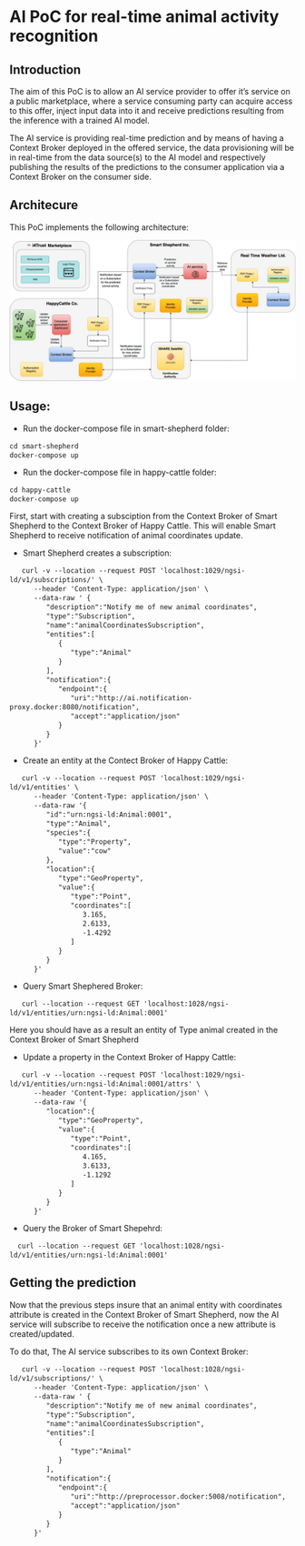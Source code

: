 # AI PoC for real-time animal activity recognition

## Introduction
The aim of this PoC is to allow an AI service provider to offer it’s service on a public marketplace, where a service consuming party can acquire access to this offer, inject input data into it and receive predictions resulting from the inference with a trained AI model.

The AI service is providing real-time prediction and by means of having a Context Broker deployed in the offered service, the data provisioning will be in real-time from the data source(s) to the AI model and respectively publishing the results of the predictions to the consumer application via a Context Broker on the consumer side. 

## Architecure
This PoC implements the following architecture: 

![architecture](https://github.com/RihabFekii/ai-poc/blob/dev/doc/Architecture%20diagrams-Usage%20of%20AI%20service.jpg)

## Usage:

* Run the docker-compose file in smart-shepherd folder: 
```shell 
cd smart-shepherd
docker-compose up
 ```

* Run the docker-compose file in happy-cattle folder: 
```shell 
cd happy-cattle
docker-compose up
 ```

First, start with creating a subsciption from the Context Broker of Smart Shepherd to the Context Broker of Happy Cattle. This will enable Smart Shepherd to receive notification of animal coordinates update. 

* Smart Shepherd creates a subscription:
```shell
   curl -v --location --request POST 'localhost:1029/ngsi-ld/v1/subscriptions/' \
      --header 'Content-Type: application/json' \
      --data-raw ' {
         "description":"Notify me of new animal coordinates",
         "type":"Subscription",
         "name":"animalCoordinatesSubscription",
         "entities":[
            {
               "type":"Animal"
            }
         ],
         "notification":{
            "endpoint":{
               "uri":"http://ai.notification-proxy.docker:8080/notification",
               "accept":"application/json"
            }
         }
      }'
  ```
* Create an entity at the Contect Broker of Happy Cattle:
```shell
   curl -v --location --request POST 'localhost:1029/ngsi-ld/v1/entities' \
      --header 'Content-Type: application/json' \
      --data-raw '{
         "id":"urn:ngsi-ld:Animal:0001",
         "type":"Animal",
         "species":{
            "type":"Property",
            "value":"cow"
         },
         "location":{
            "type":"GeoProperty",
            "value":{
               "type":"Point",
               "coordinates":[
                  3.165,
                  2.6133,
                  -1.4292
               ]
            }
         }
      }'
```
* Query Smart Shephered Broker: 
```shell
   curl --location --request GET 'localhost:1028/ngsi-ld/v1/entities/urn:ngsi-ld:Animal:0001'
``` 

Here you should have as a result an entity of Type animal created in the Context Broker of Smart Shepherd

* Update a property in the Context Broker of Happy Cattle: 
```shell
   curl -v --location --request POST 'localhost:1029/ngsi-ld/v1/entities/urn:ngsi-ld:Animal:0001/attrs' \
      --header 'Content-Type: application/json' \
      --data-raw '{
         "location":{
            "type":"GeoProperty",
            "value":{
               "type":"Point",
               "coordinates":[
                  4.165,
                  3.6133,
                  -1.1292
               ]
            }
         }
      }'
```
* Query the Broker of Smart Shepehrd:
 ```shell
   curl --location --request GET 'localhost:1028/ngsi-ld/v1/entities/urn:ngsi-ld:Animal:0001'
 ``` 
 
## Getting the prediction 

Now that the previous steps insure that an animal entity with coordinates attribute is created in the Context Broker of Smart Shepherd, now the AI service will subscribe to receive the notification once a new attribute is created/updated. 

To do that, The AI service subscribes to its own Context Broker:
```shell
   curl -v --location --request POST 'localhost:1028/ngsi-ld/v1/subscriptions/' \
      --header 'Content-Type: application/json' \
      --data-raw ' {
         "description":"Notify me of new animal coordinates",
         "type":"Subscription",
         "name":"animalCoordinatesSubscription",
         "entities":[
            {
               "type":"Animal"
            }
         ],
         "notification":{
            "endpoint":{
               "uri":"http://preprocessor.docker:5008/notification",
               "accept":"application/json"
            }
         }
      }'
  ```